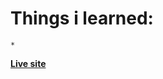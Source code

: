 Things i learned:
=================
	* 

**[Live site](http://zzer0.com/javascript30/Day11-video_player/index.html)**

